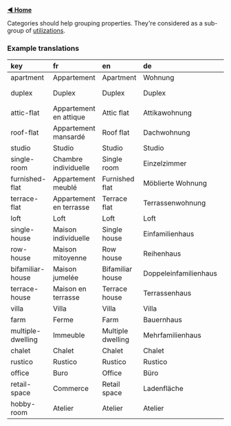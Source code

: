 [**◀ Home**](./)


Categories should help grouping properties. They're considered as a sub-group of [utilizations](./Utilizations).

### Example translations

key | fr | en | de | it
:--- | :--- | :--- | :--- | :---
apartment | Appartement | Apartment | Wohnung | Appartamento
duplex | Duplex | Duplex | Duplex | Casa bifamiliare
attic-flat | Appartement en attique | Attic flat | Attikawohnung | Mansarda
roof-flat | Appartement mansardé | Roof flat | Dachwohnung | Appartamento mansardato
studio | Studio | Studio | Studio | Monolocale
single-room | Chambre individuelle | Single room | Einzelzimmer | Singola
furnished-flat | Appartement meublé | Furnished flat | Möblierte Wohnung | Appartamento ammobiliato
terrace-flat | Appartement en terrasse | Terrace flat | Terrassenwohnung | Terrazza appartamento
loft | Loft | Loft | Loft | Loft
single-house | Maison individuelle | Single house | Einfamilienhaus | Casa unifamiliare
row-house | Maison mitoyenne | Row house | Reihenhaus | Casa a schiera
bifamiliar-house | Maison jumelée | Bifamiliar house | Doppeleinfamilienhaus | Casa bifamigliare
terrace-house | Maison en terrasse | Terrace house | Terrassenhaus | Casa a schiera
villa | Villa | Villa | Villa | Villa
farm | Ferme | Farm | Bauernhaus | Fattoria
multiple-dwelling | Immeuble | Multiple dwelling | Mehrfamilienhaus | Casa plurifamiliare
chalet | Chalet | Chalet | Chalet | Chalet
rustico | Rustico | Rustico | Rustico | Rustico
office | Buro | Office | Büro | Ufficio
retail-space | Commerce | Retail space | Ladenfläche | Spazio commerciale
hobby-room | Atelier | Atelier | Atelier | Atelier